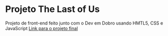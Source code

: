 # Projeto The Last of Us

Projeto de front-end feito junto com o Dev em Dobro usando HMTL5, CSS e JavaScript
<a href="https://fbmanganelli.github.io/projeto-the-last-of-us/" target=_blank>Link para o projeto final</a>
